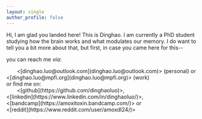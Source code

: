 ```yaml
---
layout: single
author_profile: false
---
```

Hi, I am glad you landed here! This is Dinghao. I am currently a PhD student studying how the brain works and what modulates our memory. I do want to tell you a bit more about that, but first, in case you came here for this--

you can reach me *via*:<br>
<!-- TIL: you can actually just add 2 spaces... but I prefer to explicitly declare line breaks! 8 Oct 2024-->
<div style="text-indent: 2em;">
    <[dinghao.luo@outlook.com](dinghao.luo@outlook.com)> (personal) or
    <[dinghao.luo@mpfi.org](dinghao.luo@mpfi.org)> (work)<br>
</div>
or find me on:<br>
<div style="text-indent: 2em;">
    <[github](https://github.com/dinghaoluo)>,<br>
    <[linkedin](https://www.linkedin.com/in/dinghaoluo/)>,<br>
    <[bandcamp](https://amoxitoxin.bandcamp.com/)> or <br>
    <[reddit](https://www.reddit.com/user/amoxdl24/)>
</div>